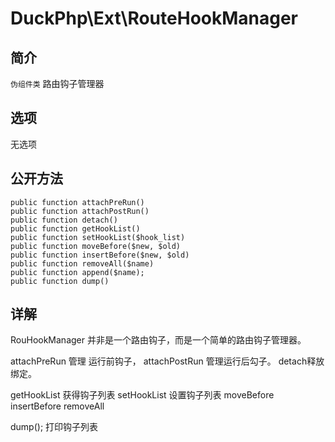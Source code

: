 # DuckPhp\Ext\RouteHookManager

## 简介
`伪组件类` 路由钩子管理器
##### 
## 选项
无选项
## 公开方法

    public function attachPreRun()
    public function attachPostRun()
    public function detach()
    public function getHookList()
    public function setHookList($hook_list)
    public function moveBefore($new, $old)
    public function insertBefore($new, $old)
    public function removeAll($name)
    public function append($name);
    public function dump()

## 详解

RouHookManager 并非是一个路由钩子，而是一个简单的路由钩子管理器。

attachPreRun 管理 运行前钩子， attachPostRun  管理运行后勾子。 detach释放绑定。

getHookList 获得钩子列表  setHookList 设置钩子列表
moveBefore insertBefore removeAll

dump();  打印钩子列表